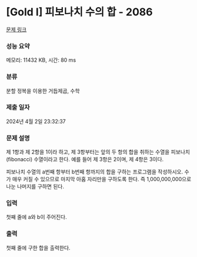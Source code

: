# [Gold I] 피보나치 수의 합 - 2086 

[문제 링크](https://www.acmicpc.net/problem/2086) 

### 성능 요약

메모리: 11432 KB, 시간: 80 ms

### 분류

분할 정복을 이용한 거듭제곱, 수학

### 제출 일자

2024년 4월 2일 23:32:37

### 문제 설명

<p>제 1항과 제 2항을 1이라 하고, 제 3항부터는 앞의 두 항의 합을 취하는 수열을 피보나치(fibonacci) 수열이라고 한다. 예를 들어 제 3항은 2이며, 제 4항은 3이다.</p>

<p>피보나치 수열의 a번째 항부터 b번째 항까지의 합을 구하는 프로그램을 작성하시오. 수가 매우 커질 수 있으므로 마지막 아홉 자리만을 구하도록 한다. 즉 1,000,000,000으로 나눈 나머지를 구하면 된다.</p>

### 입력 

 <p>첫째 줄에 a와 b이 주어진다.</p>

### 출력 

 <p>첫째 줄에 구한 합을 출력한다.</p>


